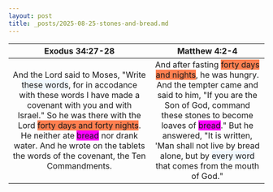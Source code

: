 ```yaml
---
layout: post
title: _posts/2025-08-25-stones-and-bread.md
---
```

| Exodus 34:27-28 | Matthew 4:2-4 |
|:---:|:---:|
| And the Lord said to Moses, "Write <span style='background-color: aliceblue'>these words</span>, for in accodance with these words I have made a covenant with you and with Israel." So he was there with the Lord <span style='background-color: coral'>forty days and forty nights</span>. He neither ate <span style='background-color: fuchsia'>bread</span> nor drank water. And he wrote on the tablets the words of the covenant, the Ten Commandments. | And after fasting <span style='background-color: coral'>forty days and nights</span>, he was hungry. And the tempter came and said to him, "If you are the Son of God, command these stones to become loaves of <span style='background-color: fuchsia'>bread</span>." But he answered, "It is written, 'Man shall not live by bread alone, but by <span style='background-color: aliceblue'>every word</span> that comes from the mouth of God." |
